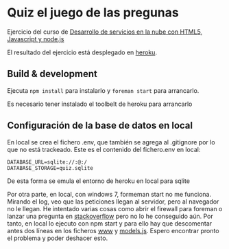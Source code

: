 # Quiz el juego de las pregunas

Ejercicio del curso de [Desarrollo de servicios en la nube con HTML5, Javascript y node.js](https://www.miriadax.net/web/javascript-node-js)

El resultado del ejercicio está desplegado en [heroku](https://quiz-2015-carlosc.herokuapp.com/).

## Build & development

Ejecuta `npm install` para instalarlo y `foreman start` para arrancarlo.

Es necesario tener instalado el toolbelt de heroku para arrancarlo


## Configuración de la base de datos en local

En local se crea el fichero .env, que también se agrega al .gitignore por lo que no está trackeado. Este es el contenido del fichero.env en local:

```
DATABASE_URL=sqlite://:@:/
DATABASE_STORAGE=quiz.sqlite
```
De esta forma se emula el entorno de heroku en local para sqlite

Por otra parte, en local, con windows 7, formeman start no me funciona. Mirando el log, veo que las peticiones llegan al servidor, pero al navegador no le llegan. He intentado varias cosas como abrir el firewall para foreman o lanzar una pregunta en [stackoverflow](http://stackoverflow.com/q/31631351/840635) pero no lo he conseguido aún. Por tanto, en local lo ejecuto con npm start y para ello hay que descomentar antes dos líneas en los ficheros [www](bin/www) y [models.js](models/models.js). Espero encontrar pronto el problema y poder deshacer esto.